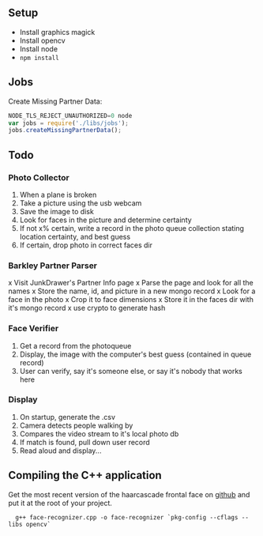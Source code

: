 ## Setup
* Install graphics magick
* Install opencv
* Install node
* `npm install`


## Jobs
Create Missing Partner Data:
```javascript
NODE_TLS_REJECT_UNAUTHORIZED=0 node
var jobs = require('./libs/jobs');
jobs.createMissingPartnerData();
```


## Todo

### Photo Collector
1. When a plane is broken
2. Take a picture using the usb webcam
3. Save the image to disk
4. Look for faces in the picture and determine certainty
5. If not x% certain, write a record in the photo queue collection
   stating location certainty, and best guess
6. If certain, drop photo in correct faces dir

### Barkley Partner Parser
x Visit JunkDrawer's Partner Info page
x Parse the page and look for all the names
x Store the name, id, and picture in a new mongo record
x Look for a face in the photo
x Crop it to face dimensions
x Store it in the faces dir with it's mongo record
x use crypto to generate hash

### Face Verifier
1. Get a record from the photoqueue
2. Display, the image with the computer's best guess (contained in queue record)
3. User can verify, say it's someone else, or say it's nobody that works here

### Display
1. On startup, generate the .csv
2. Camera detects people walking by
3. Compares the video stream to it's local photo db
4. If match is found, pull down user record
5. Read aloud and display...


## Compiling the C++ application
Get the most recent version of the haarcascade frontal face on [github](https://github.com/Itseez/opencv/blob/master/data/haarcascades/haarcascade_frontalface_alt.xml) and put it at the root of your project.

```
  g++ face-recognizer.cpp -o face-recognizer `pkg-config --cflags --libs opencv`
```
